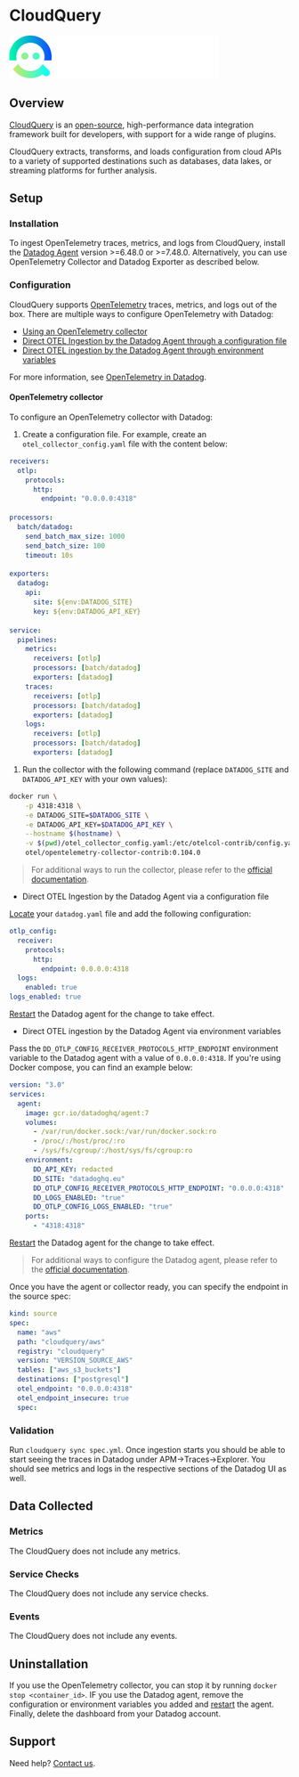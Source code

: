 # CloudQuery

![datadog-integration][1]

## Overview

[CloudQuery][2] is an [open-source][3], high-performance data integration framework built for developers, with support for a wide range of plugins.

CloudQuery extracts, transforms, and loads configuration from cloud APIs to a variety of supported destinations such as databases, data lakes, or streaming platforms for further analysis.

## Setup

### Installation

To ingest OpenTelemetry traces, metrics, and logs from CloudQuery, install the [Datadog Agent][12] version >=6.48.0 or >=7.48.0.
Alternatively, you can use OpenTelemetry Collector and Datadog Exporter as described below.

### Configuration

CloudQuery supports [OpenTelemetry][5] traces, metrics, and logs out of the box.
There are multiple ways to configure OpenTelemetry with Datadog:
- [Using an OpenTelemetry collector](#opentelemetry-collector)
- [Direct OTEL Ingestion by the Datadog Agent through a configuration file](#datadog-agent-otel-ingestion-through-a-configuration-file)
- [Direct OTEL ingestion by the Datadog Agent through environment variables](#datadog-agent-otel-ingestion-through-environment-variables)

For more information, see [OpenTelemetry in Datadog][6].

#### OpenTelemetry collector

To configure an OpenTelemetry collector with Datadog:
1. Create a configuration file. For example, create an `otel_collector_config.yaml` file with the content below:

```yaml
receivers:
  otlp:
    protocols:
      http:
        endpoint: "0.0.0.0:4318"

processors:
  batch/datadog:
    send_batch_max_size: 1000
    send_batch_size: 100
    timeout: 10s

exporters:
  datadog:
    api:
      site: ${env:DATADOG_SITE}
      key: ${env:DATADOG_API_KEY}

service:
  pipelines:
    metrics:
      receivers: [otlp]
      processors: [batch/datadog]
      exporters: [datadog]
    traces:
      receivers: [otlp]
      processors: [batch/datadog]
      exporters: [datadog]
    logs:
      receivers: [otlp]
      processors: [batch/datadog]
      exporters: [datadog]
```

1. Run the collector with the following command (replace `DATADOG_SITE` and `DATADOG_API_KEY` with your own values):

```bash
docker run \
    -p 4318:4318 \
    -e DATADOG_SITE=$DATADOG_SITE \
    -e DATADOG_API_KEY=$DATADOG_API_KEY \
    --hostname $(hostname) \
    -v $(pwd)/otel_collector_config.yaml:/etc/otelcol-contrib/config.yaml \
    otel/opentelemetry-collector-contrib:0.104.0
```

> For additional ways to run the collector, please refer to the [official documentation][7].

- Direct OTEL Ingestion by the Datadog Agent via a configuration file

[Locate][8] your `datadog.yaml` file and add the following configuration:

```yaml
otlp_config:
  receiver:
    protocols:
      http:
        endpoint: 0.0.0.0:4318
  logs:
    enabled: true
logs_enabled: true
```

[Restart][9] the Datadog agent for the change to take effect.

- Direct OTEL ingestion by the Datadog Agent via environment variables

Pass the `DD_OTLP_CONFIG_RECEIVER_PROTOCOLS_HTTP_ENDPOINT` environment variable to the Datadog agent with a value of `0.0.0.0:4318`.
If you're using Docker compose, you can find an example below:

```yaml
version: "3.0"
services:
  agent:
    image: gcr.io/datadoghq/agent:7
    volumes:
      - /var/run/docker.sock:/var/run/docker.sock:ro
      - /proc/:/host/proc/:ro
      - /sys/fs/cgroup/:/host/sys/fs/cgroup:ro
    environment:
      DD_API_KEY: redacted
      DD_SITE: "datadoghq.eu"
      DD_OTLP_CONFIG_RECEIVER_PROTOCOLS_HTTP_ENDPOINT: "0.0.0.0:4318"
      DD_LOGS_ENABLED: "true"
      DD_OTLP_CONFIG_LOGS_ENABLED: "true"
    ports:
      - "4318:4318"
```

[Restart][10] the Datadog agent for the change to take effect.

> For additional ways to configure the Datadog agent, please refer to the [official documentation][11].

Once you have the agent or collector ready, you can specify the endpoint in the source spec:

```yaml
kind: source
spec:
  name: "aws"
  path: "cloudquery/aws"
  registry: "cloudquery"
  version: "VERSION_SOURCE_AWS"
  tables: ["aws_s3_buckets"]
  destinations: ["postgresql"]
  otel_endpoint: "0.0.0.0:4318"
  otel_endpoint_insecure: true
  spec:
```

### Validation

Run `cloudquery sync spec.yml`.
Once ingestion starts you should be able to start seeing the traces in Datadog under APM->Traces->Explorer.
You should see metrics and logs in the respective sections of the Datadog UI as well.

## Data Collected

### Metrics

The CloudQuery does not include any metrics.

### Service Checks

The CloudQuery does not include any service checks.

### Events

The CloudQuery does not include any events.

## Uninstallation

If you use the OpenTelemetry collector, you can stop it by running `docker stop <container_id>`.
IF you use the Datadog agent, remove the configuration or environment variables you added and [restart][10] the agent.
Finally, delete the dashboard from your Datadog account.

## Support

Need help? [Contact us][4].

[1]: https://raw.githubusercontent.com/DataDog/integrations-extras/master/cloudquery/images/cloudquery_logo_png_dark_background.png
[2]: https://www.cloudquery.io/
[3]: https://github.com/cloudquery/cloudquery
[4]: https://www.cloudquery.io/pricing
[5]: https://opentelemetry.io/
[6]: https://docs.datadoghq.com/opentelemetry/
[7]: https://docs.datadoghq.com/opentelemetry/collector_exporter/deployment#running-the-collector
[8]: https://docs.datadoghq.com/agent/configuration/agent-configuration-files/
[9]: https://docs.datadoghq.com/agent/configuration/agent-commands/#restart-the-agent
[10]: https://docs.datadoghq.com/agent/configuration/agent-commands/#restart-the-agent
[11]: https://docs.datadoghq.com/opentelemetry/interoperability/otlp_ingest_in_the_agent#enabling-otlp-ingestion-on-the-datadog-agent
[12]: https://docs.datadoghq.com/agent/
[13]: https://app.datadoghq.com/apm/traces
[14]: https://app.datadoghq.com/metric/summary
[15]: https://app.datadoghq.com/logs
